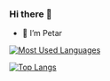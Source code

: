 ### Hi there 👋


- 🔭 I’m Petar


<p dir="auto"><a target="_blank" rel="noopener noreferrer nofollow" href="https://camo.githubusercontent.com/284422fc82deca9021315739d4a8cc6ccb6ef9982bfc83ded40326b9a95b6526/68747470733a2f2f6769746875622d726561646d652d73746174732e76657263656c2e6170702f6170692f746f702d6c616e67732f3f757365726e616d653d4e696b6f6c61596f7264616e6f763934267468656d653d6461726b266c61796f75743d636f6d70616374"><img src="https://camo.githubusercontent.com/284422fc82deca9021315739d4a8cc6ccb6ef9982bfc83ded40326b9a95b6526/68747470733a2f2f6769746875622d726561646d652d73746174732e76657263656c2e6170702f6170692f746f702d6c616e67732f3f757365726e616d653d4e696b6f6c61596f7264616e6f763934267468656d653d6461726b266c61796f75743d636f6d70616374" alt="Most Used Languages" data-canonical-src="https://github-readme-stats.vercel.app/api/top-langs/?username=PetarBorisov&amp;theme=dark&amp;layout=compact" style="max-width: 100%;"></a></p>

[![Top Langs](https://github-readme-stats.vercel.app/api/top-langs/?username=YourGitHubUsername&layout=compact)](https://github.com/PetarBorisov)
